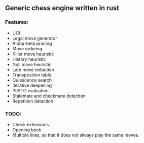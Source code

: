 ## Generic chess engine written in rust

### Features:
- UCI
- Legal move generator
- Alpha-beta pruning
- Move ordering
- Killer move heuristic
- History heuristic
- Null move heuristic
- Late move reduction
- Transposition table
- Quiescence search
- Iterative deepening
- PeSTO evaluation
- Stalemate and checkmate detection
- Repetition detection

### TODO:
- Check extensions
- Opening book
- Multiple lines, so that it does not always play the same moves.